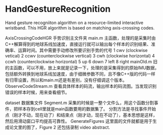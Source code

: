 # HandGestureRecognition
Hand gesture recogniiton algorithm on a resource-limited interactive wristband. This HGR algorithm is based on matching axis-crossing codes.

AxisCrossingCodeHGR 手势识别主文件夹
  main.m
    主函数，处理的是采集时由C++解算得到的地球系线加速度，直接运行就可以输出每个样本的识别结果、准确率、运算时间。其中需要手动修改所要识别手势的代号
    1 cwv (clockwise vetical)
    2 ccwv (counterclockwise vertical)
    3 cwh (clockwise horizontal)
    4 ccwh (counterclockwise horizontal)
    5 up
    6 down
    7 left
    8 right
  mainOld.m
    旧的主函数，可以不用，放上来就是记录一下，处理的是采集得到的原始IMU数据，包括额外转换到地球系线加速度，由于细微参数不同，且不像C++版的代码一样
    有归零设置，所以和main.m还是有差别，没有仔细调这个版本。
  ObserveCodeStream.m
    查看具体样本的码流，输出样本的码流图。当发现识别错误的样本时候，用来查看细节。
    
dataset 数据集文件
  Segment.m
    采集的时候是一整个文件么，用这个函数分割事件，把样本存到cell里就是main函数要用的数据集了。
    分割方法是寻找事件开始点（刚才不动，现在动了）和结束点（刚才动，现在不动了），基本思想是这样，然后用滑动窗口平均提高可靠性。
GenerateFigures
  这里面的文件就都是用于生成论文里的图了，Figure 2 还包括录制 video abstract.

